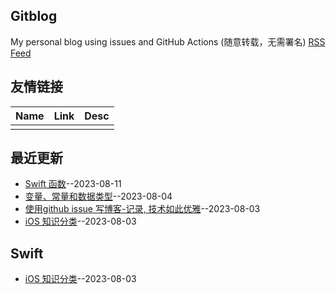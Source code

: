 ## Gitblog
My personal blog using issues and GitHub Actions (随意转载，无需署名)
[RSS Feed](https://raw.githubusercontent.com/yytmzys/blog/master/feed.xml)

## 友情链接
<table>
<thead>
<tr>
<th>Name</th>
<th>Link</th>
<th>Desc</th>
</tr>
</thead>
<tbody>
<tr>
<td></td>
<td></td>
<td></td>
</tr>
</tbody>
</table>

## 最近更新
- [Swift 函数](https://github.com/yytmzys/blog/issues/4)--2023-08-11
- [变量、常量和数据类型](https://github.com/yytmzys/blog/issues/3)--2023-08-04
- [使用github issue 写博客-记录, 技术如此优雅](https://github.com/yytmzys/blog/issues/2)--2023-08-03
- [iOS 知识分类](https://github.com/yytmzys/blog/issues/1)--2023-08-03
## Swift
- [iOS 知识分类](https://github.com/yytmzys/blog/issues/1)--2023-08-03
